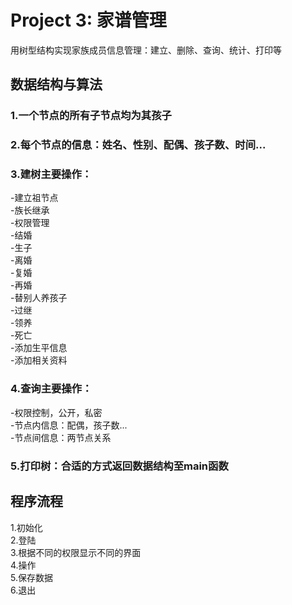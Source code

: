 #  Project 3: 家谱管理  
用树型结构实现家族成员信息管理：建立、删除、查询、统计、打印等  
##  数据结构与算法  
###  1.一个节点的所有子节点均为其孩子  
###  2.每个节点的信息：姓名、性别、配偶、孩子数、时间...  
###  3.建树主要操作：  
-建立祖节点  
-族长继承    
-权限管理   
-结婚  
-生子  
-离婚  
-复婚  
-再婚  
-替别人养孩子      
-过继  
-领养  
-死亡   
-添加生平信息  
-添加相关资料  
###  4.查询主要操作：  
-权限控制，公开，私密   
-节点内信息：配偶，孩子数...  
-节点间信息：两节点关系
###  5.打印树：合适的方式返回数据结构至main函数  

## 程序流程  
1.初始化  
2.登陆   
3.根据不同的权限显示不同的界面    
4.操作  
5.保存数据  
6.退出
